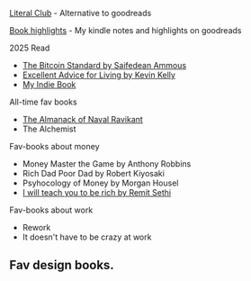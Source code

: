 
[Literal Club](https://literal.club/iosipratama) - Alternative to goodreads

[Book highlights](https://www.goodreads.com/notes/152145572-iosi-pratama) - My kindle notes and highlights on goodreads

2025 Read
- [The Bitcoin Standard by Saifedean Ammous](https://saifedean.com/tbs)
- [Excellent Advice for Living by Kevin Kelly](https://kk.org/books/excellent-advice-for-living)
- [My Indie Book](https://www.myindiebook.com/)


All-time fav books
- [The Almanack of Naval Ravikant](https://www.navalmanack.com/)
- The Alchemist

Fav-books about money 
- Money Master the Game by Anthony Robbins
- Rich Dad Poor Dad by Robert Kiyosaki
- Psyhocology of Money by Morgan Housel
- [I will teach you to be rich by Remit Sethi](https://www.iwillteachyoutoberich.com/i-will-teach-you-to-be-rich-second-edition/)

Fav-books about work  
- Rework
- It doesn't have to be crazy at work

Fav design books.
- 